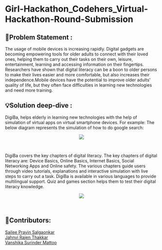 # Girl-Hackathon_Codehers_Virtual-Hackathon-Round-Submission
## 📄Problem Statement : 
The usage of mobile devices is increasing rapidly. Digital gadgets are becoming empowering tools for
older adults to connect with their loved ones, helping them to carry out their tasks on their own,
leisure, entertainment, learning and accessing information on their fingertips. Researchers have shown
that digital literacy can be a boon to older persons to make their lives easier and more comfortable, but also increases their independence.Mobile devices
have the potential to improve older adults' quality of life, but they often face difficulties in learning new
technologies and need more training.

## 💡Solution deep-dive :
DigiBa, helps elderly in learning new technologies with the help of simulation of virtual apps on virtual smartphone devices.
For example: The below diagram represents the simulation of how to do google search:
<p align="center"><img src="https://github.com/sailee14032000/Girl-Hackathon_Codehers_Virtual-Hackathon-Round-Submission-/blob/main/simulation.gif"/></p><br>

DigiBa covers the key chapters of digital literacy. The key chapters of digital literacy are: Device Basics, Online Basics, Internet Basics, Social Networking Apps and Online safety. The various chapters guide users through video tutorials, explanations and interactive simulation with live steps to carry out a task. DigiBa is available in various languages to provide multilingual support. Quiz and games section helps them to test their digital literacy knowledge.<br>
<p align="center"><img src="https://github.com/sailee14032000/Girl-Hackathon_Codehers_Virtual-Hackathon-Round-Submission-/blob/main/digibaimg2.png"/></p><br>

## 👥Contributors:
[Sailee Pravin Salgaonkar](https://github.com/sailee14032000)
<br>
[Jahnvi Rajen Thakkar](https://github.com/jahnvi480)
<br>
[Vanshika Surinder Mattoo](https://github.com/VANSHIKA8421)


